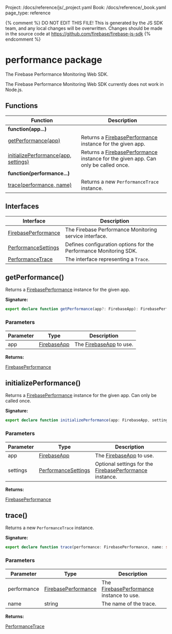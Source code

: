 Project: /docs/reference/js/_project.yaml
Book: /docs/reference/_book.yaml
page_type: reference

{% comment %}
DO NOT EDIT THIS FILE!
This is generated by the JS SDK team, and any local changes will be
overwritten. Changes should be made in the source code at
https://github.com/firebase/firebase-js-sdk
{% endcomment %}

# performance package
The Firebase Performance Monitoring Web SDK.

The Firebase Performance Monitoring Web SDK currently does not work in Node.js.

## Functions

|  Function | Description |
|  --- | --- |
|  <b>function(app...)</b> |
|  [getPerformance(app)](./performance.md#getperformance) | Returns a [FirebasePerformance](./performance.firebaseperformance.md#firebaseperformance_interface) instance for the given app. |
|  [initializePerformance(app, settings)](./performance.md#initializeperformance) | Returns a [FirebasePerformance](./performance.firebaseperformance.md#firebaseperformance_interface) instance for the given app. Can only be called once. |
|  <b>function(performance...)</b> |
|  [trace(performance, name)](./performance.md#trace) | Returns a new <code>PerformanceTrace</code> instance. |

## Interfaces

|  Interface | Description |
|  --- | --- |
|  [FirebasePerformance](./performance.firebaseperformance.md#firebaseperformance_interface) | The Firebase Performance Monitoring service interface. |
|  [PerformanceSettings](./performance.performancesettings.md#performancesettings_interface) | Defines configuration options for the Performance Monitoring SDK. |
|  [PerformanceTrace](./performance.performancetrace.md#performancetrace_interface) | The interface representing a <code>Trace</code>. |

## getPerformance()

Returns a [FirebasePerformance](./performance.firebaseperformance.md#firebaseperformance_interface) instance for the given app.

<b>Signature:</b>

```typescript
export declare function getPerformance(app?: FirebaseApp): FirebasePerformance;
```

### Parameters

|  Parameter | Type | Description |
|  --- | --- | --- |
|  app | [FirebaseApp](./app.firebaseapp.md#firebaseapp_interface) | The [FirebaseApp](./app.firebaseapp.md#firebaseapp_interface) to use. |

<b>Returns:</b>

[FirebasePerformance](./performance.firebaseperformance.md#firebaseperformance_interface)

## initializePerformance()

Returns a [FirebasePerformance](./performance.firebaseperformance.md#firebaseperformance_interface) instance for the given app. Can only be called once.

<b>Signature:</b>

```typescript
export declare function initializePerformance(app: FirebaseApp, settings?: PerformanceSettings): FirebasePerformance;
```

### Parameters

|  Parameter | Type | Description |
|  --- | --- | --- |
|  app | [FirebaseApp](./app.firebaseapp.md#firebaseapp_interface) | The [FirebaseApp](./app.firebaseapp.md#firebaseapp_interface) to use. |
|  settings | [PerformanceSettings](./performance.performancesettings.md#performancesettings_interface) | Optional settings for the [FirebasePerformance](./performance.firebaseperformance.md#firebaseperformance_interface) instance. |

<b>Returns:</b>

[FirebasePerformance](./performance.firebaseperformance.md#firebaseperformance_interface)

## trace()

Returns a new `PerformanceTrace` instance.

<b>Signature:</b>

```typescript
export declare function trace(performance: FirebasePerformance, name: string): PerformanceTrace;
```

### Parameters

|  Parameter | Type | Description |
|  --- | --- | --- |
|  performance | [FirebasePerformance](./performance.firebaseperformance.md#firebaseperformance_interface) | The [FirebasePerformance](./performance.firebaseperformance.md#firebaseperformance_interface) instance to use. |
|  name | string | The name of the trace. |

<b>Returns:</b>

[PerformanceTrace](./performance.performancetrace.md#performancetrace_interface)

